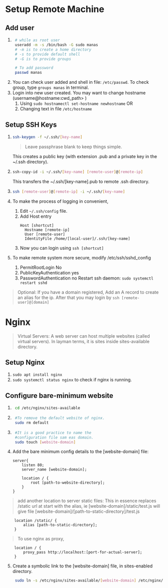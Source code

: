 # Setup Remote Machine
## Add user
1. ```bash
    # while as root user
    useradd -m -s /bin/bash -G sudo manas
    # -m is to create a home directory
    # -s to provide default shell
    # -G is to provide groups

    # To add password
    passwd manas
    ```
2. You can check user added and shell in file: `/etc/passwd`.
To check group, type `groups manas` in terminal.
3. Login into new user created.
You may want to change hostname (username@hostname:cwd_path> )
    1. Using `sudo hostnamectl set-hostname newhostname` 
    OR
    2. Changing text in file `/etc/hostname`

## Setup SSH Keys
1.  ```bash
    ssh-keygen -f ~/.ssh/[key-name]
    ```
    >Leave passphrase blank to keep things simple.

    This creates a public key (with extension .pub and a private key in the ~/.ssh directory).
2.  ```bash
    ssh-copy-id -i ~/.ssh/[key-name] [remote-user]@[remote-ip]
    ```
    This transfers the ~/.ssh/[key-name].pub to remote .ssh directory.
3.  ```bash
    ssh [remote-user]@[remote-ip] -i ~/.ssh/[key-name]
    ```
4. To make the process of logging in convenient,
   1. Edit `~/.ssh/config` file.
   2. Add Host entry
      ```
      Host [shortcut]
        Hostname [remote-ip]
        User [remote-user]
        IdentityFile /home/[local-user]/.ssh/[key-name]
      ```
    3. Now you can login using `ssh [shortcut]`
5. To make remote system more secure, modify /etc/ssh/sshd_config
   1. PermitRootLogin No
   2. PublicKeyAuthentication yes
   3. PasswordAuthentication no
    Restart ssh daemon: ```sudo systemctl restart sshd```

>Optional: If you have a domain registered,
>Add an A record to create an alias for the ip.
>After that you may login by 
`ssh [remote-user]@[domain]`

# Nginx
>Virtual Servers: A web server can host multiple websites (called virtual servers). In layman terms, it is sites inside sites-available directory.
## Setup Nginx
1. `sudo apt install nginx`
2. `sudo systemctl status nginx` to check if nginx is running.

## Configure bare-minimum website
1. ```bash
    cd /etc/nginx/sites-available
    ```
2. ```bash
    #To remove the default website of nginx.
    sudo rm default 
    ```
3. ```bash
    #It is a good practice to name the
    #configuration file sam eas domain.
    sudo touch [website-domain]
    ```
4. Add the bare minimum config details to the [website-domain] file:
    ```nginx
    server{
        listen 80;
        server_name [website-domain];

        location / {
            root [path-to-website-directory];
        }
    }
    ```
>add another location to server static files:
>This in essence replaces /static url at start with the alias, ie [website-domain]/static/test.js will give file [website-domain]/[path-to-static-directory]/test.js
```nginx
    location /static/ {
        alias [path-to-static-directory];
    }
```
>To use nginx as proxy, 
```nginx
    location / {
        proxy_pass http://localhost:[port-for-actual-server];
    }
```
 
5. Create a symbolic link to the [website-domain] file, in sites-enabled directory.
   ```bash
    sudo ln -s /etc/nginx/sites-available/[website-domain] /etc/nginx/sites-enabled/[website-domain]
   ```

